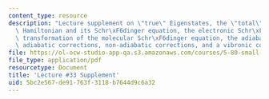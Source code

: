 ```yaml
---
content_type: resource
description: "Lecture supplement on \"true\" Eigenstates, the \"total\" molecular\
  \ Hamiltonian and its Schr\xF6dinger equation, the electronic Schr\xF6dinger equation,\
  \ transformation of the molecular Schr\xF6dinger equation, the adiabatic approximation,\
  \ adiabatic corrections, non-adiabatic corrections, and a vibronic coupling model."
file: https://ol-ocw-studio-app-qa.s3.amazonaws.com/courses/5-80-small-molecule-spectroscopy-and-dynamics-fall-2008/5bc2e567de91763f3118b7644d9c6a32_33s_580ln_fa08.pdf
file_type: application/pdf
resourcetype: Document
title: 'Lecture #33 Supplement'
uid: 5bc2e567-de91-763f-3118-b7644d9c6a32
---
```

